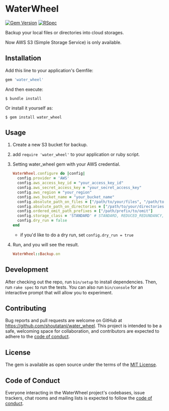 # WaterWheel

[![Gem Version](https://badge.fury.io/rb/water_wheel.svg)](https://badge.fury.io/rb/water_wheel)
[![RSpec](https://github.com/shoutatani/water_wheel/actions/workflows/main.yml/badge.svg)](https://github.com/shoutatani/water_wheel/actions/workflows/main.yml)

Backup your local files or directories into cloud storages.

Now AWS S3 (Simple Storage Service) is only available.

## Installation

Add this line to your application's Gemfile:

```ruby
gem 'water_wheel'
```

And then execute:

    $ bundle install

Or install it yourself as:

    $ gem install water_wheel

## Usage

1. Create a new S3 bucket for backup.

1. add `require 'water_wheel'` to your application or ruby script.

1. Setting water_wheel gem with your AWS credential.

    ```ruby
    WaterWheel.configure do |config|
      config.provider = 'AWS'
      config.aws_access_key_id = "your_access_key_id"
      config.aws_secret_access_key = "your_secret_access_key"
      config.aws_region = "your_region"
      config.aws_bucket_name = "your_bucket_name"
      config.absolute_path_on_files = ["/path/to/your/files", "/path/to/your/other/files"]
      config.absolute_path_on_directories = ["/path/to/your/directories", "/path/to/your/other/directories"]
      config.ordered_omit_path_prefixes = ["/path/prefix/to/omit"]
      config.storage_class = 'STANDARD' # STANDARD, REDUCED_REDUNDANCY, STANDARD_IA...
      config.dry_run = false
    end
    ```

    * if you'd like to do a dry run, set `config.dry_run = true`


1. Run, and you will see the result.

    ```ruby
    WaterWheel::Backup.on
    ```

## Development

After checking out the repo, run `bin/setup` to install dependencies. Then, run `rake spec` to run the tests. You can also run `bin/console` for an interactive prompt that will allow you to experiment.

## Contributing

Bug reports and pull requests are welcome on GitHub at https://github.com/shoutatani/water_wheel. This project is intended to be a safe, welcoming space for collaboration, and contributors are expected to adhere to the [code of conduct](https://github.com/shoutatani/water_wheel/blob/master/CODE_OF_CONDUCT.md).

## License

The gem is available as open source under the terms of the [MIT License](https://opensource.org/licenses/MIT).

## Code of Conduct

Everyone interacting in the WaterWheel project's codebases, issue trackers, chat rooms and mailing lists is expected to follow the [code of conduct](https://github.com/shoutatani/water_wheel/blob/master/CODE_OF_CONDUCT.md).
